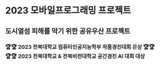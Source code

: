 </div align = "center">
  <h1> 2023 모바일프로그래밍 프로젝트 </h1>
  <h2> 도시열섬 피해를 막기 위한 공유우산 프로젝트 </h2>
  <h3> 🏆🏆 2023 전북대학교 컴퓨터인공지능학부 작품경진대회 은상 🏆🏆 <br>
  🏆🏆 2023 전북대학교 & 전북비전대학교 공간경진 AI 대회 대상 </h3>
</div>
